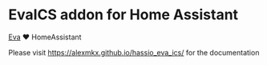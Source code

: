 # EvaICS addon for Home Assistant

[Eva](https://www.bohemia-automation.com/software/eva4/) ❤️ HomeAssistant

Please visit https://alexmkx.github.io/hassio_eva_ics/ for the documentation
